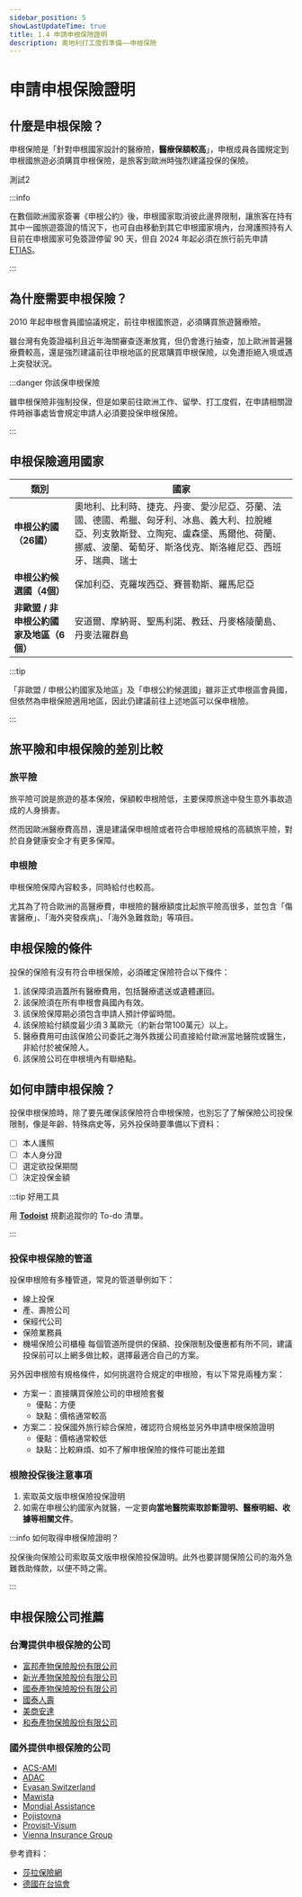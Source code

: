 ```yaml
---
sidebar_position: 5
showLastUpdateTime: true
title: 1.4 申請申根保險證明
description: 奧地利打工度假準備——申根保險
---
```


# 申請申根保險證明

## 什麼是申根保險？

申根保險是「針對申根國家設計的醫療險，**醫療保額較高**」，申根成員各國規定到申根國旅遊必須購買申根保險，是旅客到歐洲時強烈建議投保的保險。

測試2

:::info

在數個歐洲國家簽署《申根公約》後，申根國家取消彼此邊界限制，讓旅客在持有其中一國旅遊簽證的情況下，也可自由移動到其它申根國家境內，台灣護照持有人目前在申根國家可免簽證停留 90 天，但自 2024 年起必須在旅行前先申請 [ETIAS](https://travel-europe.europa.eu/etias_en)。

:::

## 為什麼需要申根保險？

2010 年起申根會員國協議規定，前往申根國旅遊，必須購買旅遊醫療險。

雖台灣有免簽證福利且近年海關審查逐漸放寬，但仍會進行抽查，加上歐洲普遍醫療費較高，還是強烈建議前往申根地區的民眾購買申根保險，以免遭拒絕入境或遇上突發狀況。

:::danger 你該保申根保險

雖申根保險非強制投保，但是如果前往歐洲工作、留學、打工度假，在申請相關證件時辦事處皆會規定申請人必須要投保申根保險。

:::

## 申根保險適用國家

| 類別 | 國家 |
| --- | --- |
| **申根公約國（26國）** | 奧地利、比利時、捷克、丹麥、愛沙尼亞、芬蘭、法國、德國、希臘、匈牙利、冰島、義大利、拉脫維亞、列支敦斯登、立陶宛、盧森堡、馬爾他、荷蘭、挪威、波蘭、葡萄牙、斯洛伐克、斯洛維尼亞、西班牙、瑞典、瑞士 |
| **申根公約候選國（4個）** | 保加利亞、克羅埃西亞、賽普勒斯、羅馬尼亞 |
| **非歐盟 / 非申根公約國家及地區（6個）** | 安道爾、摩納哥、聖馬利諾、教廷、丹麥格陵蘭島、丹麥法羅群島 |

:::tip
 
 「非歐盟 / 申根公約國家及地區」及「申根公約候選國」雖非正式申根區會員國，但依然為申根保險適用地區，因此仍建議前往上述地區可以保申根險。

:::

## 旅平險和申根保險的差別比較

### 旅平險

旅平險可說是旅遊的基本保險，保額較申根險低，主要保障旅途中發生意外事故造成的人身損害。

然而因歐洲醫療費高昂，還是建議保申根險或者符合申根險規格的高額旅平險，對於自身健康安全才有更多保障。

### 申根險

申根保險保障內容較多，同時給付也較高。

尤其為了符合歐洲的高醫療費，申根險的醫療額度比起旅平險高很多，並包含「傷害醫療」、「海外突發疾病」、「海外急難救助」等項目。

## 申根保險的條件

投保的保險有沒有符合申根保險，必須確定保險符合以下條件：
1. 該保障須涵蓋所有醫療費用，包括醫療遣送或遺體運回。
2. 該保險須在所有申根會員國內有效。
3. 該保險保障期必須包含申請人預計停留時間。
4. 該保險給付額度最少須３萬歐元（約新台幣100萬元）以上。
5. 醫療費用可由該保險公司委託之海外救援公司直接給付歐洲當地醫院或醫生，非給付於被保險人。
6. 該保險公司在申根境內有聯絡點。

## 如何申請申根保險？

投保申根保險時，除了要先確保該保險符合申根保險，也別忘了了解保險公司投保限制，像是年齡、特殊病史等，另外投保時要準備以下資料：
- [ ] 本人護照
- [ ] 本人身分證
- [ ] 選定欲投保期間
- [ ] 決定投保金額

:::tip 好用工具

用 [**Todoist**](https://get.todoist.io/3d1vczem1yso) 規劃追蹤你的 To-do 清單。

:::

### 投保申根保險的管道

投保申根險有多種管道，常見的管道舉例如下：
- 線上投保
- 產、壽險公司
- 保經代公司
- 保險業務員
- 機場保險公司櫃檯
每個管道所提供的保額、投保限制及優惠都有所不同，建議投保前可以上網多做比較，選擇最適合自己的方案。

另外因申根險有規格條件，如何挑選符合規定的申根險，有以下常見兩種方案：

- 方案一：直接購買保險公司的申根險套餐
    - 優點：方便
    - 缺點：價格通常較高
- 方案二：投保國外旅行綜合保險，確認符合規格並另外申請申根保險證明
    - 優點：價格通常較低
    - 缺點：比較麻煩、如不了解申根保險的條件可能出差錯

### 根險投保後注意事項

1. 索取英文版申根保險投保證明
2. 如需在申根公約國家內就醫，一定要**向當地醫院索取診斷證明、醫療明細、收據等相關文件**。

:::info 如何取得申根保險證明？

投保後向保險公司索取英文版申根保險投保證明。此外也要詳閱保險公司的海外急難救助條款，以便不時之需。

:::

## 申根保險公司推薦

### 台灣提供申根保險的公司

- [富邦產物保險股份有限公司](https://www.fubon.com/insurance/b2c/content/prod_travel/index.html#GO)
- [新光產物保險股份有限公司](https://www.sk858.com.tw/products/ta/schengen)
- [國泰產物保險股份有限公司](https://www.cathay-ins.com.tw/cathayins/personal/travel/)
- [國泰人壽](https://www.cathaylife.com.tw/cathaylife/products/travel)
- [美商安達](https://www.chubb.com/tw-zh/footer/insurance-area.html)
- [和泰產物保險股份有限公司](https://www.hotains.com.tw/)

### 國外提供申根保險的公司

- [ACS-AMI](https://www.acs-ami.com/en/travel-insurance/schengen-visa-insurance/)
- [ADAC](https://www.adac.de/produkte/versicherungen/reisekrankenversicherung/)
- [Evasan Switzerland](https://www.evasan.com/schengen-visa-insurance?lang=en)
- [Mawista](https://www.mawista.com/cn/)
- [Mondial Assistance](https://www.allianz-reiseversicherung.de/en_DE/incoming-health-insurance.html)
- [Pojistovna](https://www.pvzp.cz/en/reporting-an-insurance-event/?product=foreigners-medical-insurance#foreigners-medical-insurance)
- [Provisit-Visum](https://www.provisit.com/de/auslaender-in-deutschland)
- [Vienna Insurance Group](https://www.wienerstaedtische.at/)

參考資料：
- [莎拉保險網](https://www.saracares.com.tw/workshops/245)
- [德國在台協會](https://taipei.diplo.de/tw-zh-tw/service/visa-einreise/seite-liste-anerkannter-reisekrankenversicherungen/1887226)
